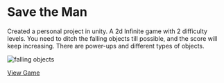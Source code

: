 # Save the Man
Created a personal project in unity.
A 2d Infinite game with 2 difficulty levels. You need to ditch the falling objects till possible, and the score will keep increasing. There are power-ups and different types of objects.

![falling objects](https://github.com/user-attachments/assets/40b471b2-d425-4783-b21b-7ad916c759d4)

[View Game](https://dsmeena.itch.io/falling-objects)
